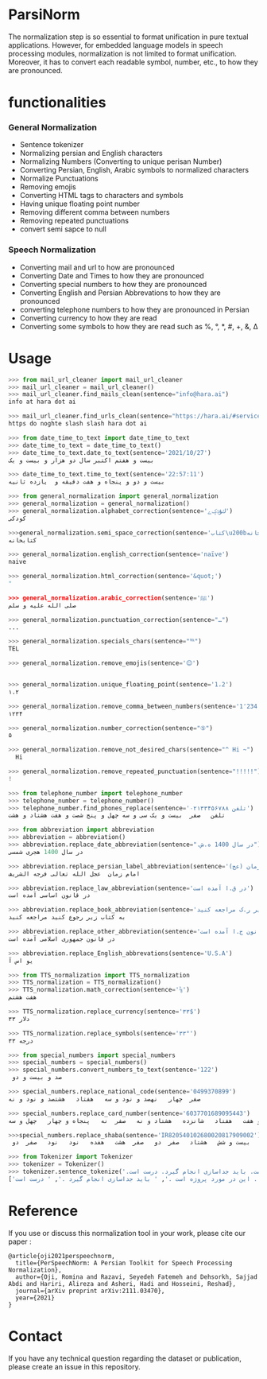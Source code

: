<div dir='ltr' align='left'>

# ParsiNorm
The normalization step is so essential to format unification in pure textual applications. However, for embedded language models in speech processing modules, normalization is not limited to format unification. Moreover, it has to convert each readable symbol, number, etc., to how they are pronounced. 

<h1>functionalities</h1>

<h3> General Normalization</h3>

+ Sentence tokenizer
+ Normalizing persian and English characters 
+ Normalizing Numbers (Converting to unique perisan Number)
+ Converting Persian, English, Arabic symbols to normalized characters
+ Normalize Punctuations
+ Removing emojis
+ Converting HTML tags to characters and symbols
+ Having unique floating point number
+ Removing different comma between numbers
+ Removing repeated punctuations
+ convert semi sapce to null

<h3> Speech Normalization</h3>

+ Converting mail and url to how are pronounced
+ Converting Date and Times to how they are pronounced
+ Converting special numbers to how they are pronounced
+ Converting English and Persian Abbrevations to how they are pronounced
+ converting telephone numbers to how they are pronounced in Persian
+ Converting currency to how they are read
+ Converting some symbols to how they are read such as %, °, *, #, +, &, Δ

<h1>Usage</h1>

```python
>>> from mail_url_cleaner import mail_url_cleaner
>>> mail_url_cleaner = mail_url_cleaner()
>>> mail_url_cleaner.find_mails_clean(sentence="info@hara.ai")
info at hara dot ai

>>> mail_url_cleaner.find_urls_clean(sentence="https://hara.ai/#services")
https do noghte slash slash hara dot ai

>>> from date_time_to_text import date_time_to_text
>>> date_time_to_text = date_time_to_text()
>>> date_time_to_text.date_to_text(sentence='2021/10/27')
بیست و هفتم اکتبر سال دو هزار و بیست و یک

>>> date_time_to_text.time_to_text(sentence='22:57:11')
بیست و دو و پنجاه و هفت دقیقه و  یازده ثانیه

>>> from general_normalization import general_normalization
>>> general_normalization = general_normalization()
>>> general_normalization.alphabet_correction(sentence='ﻙﯘݙݤﮮ')
کودکی

>>>general_normalization.semi_space_correction(sentence='کتاب\u200bخانه')
کتابخانه

>>> general_normalization.english_correction(sentence='naïve')
naive

>>> general_normalization.html_correction(sentence='&quot;')
"

>>> general_normalization.arabic_correction(sentence='ﷺ')
صلی الله علیه و سلم

>>> general_normalization.punctuation_correction(sentence="…")
...

>>> general_normalization.specials_chars(sentence="℡")
TEL

>>> general_normalization.remove_emojis(sentence='😊')


>>> general_normalization.unique_floating_point(sentence='1،2')
۱.۲

>>> general_normalization.remove_comma_between_numbers(sentence='1٬234')
۱۲۳۴

>>> general_normalization.number_correction(sentence="⑤")
۵

>>> general_normalization.remove_not_desired_chars(sentence="^ Hi ~")
  Hi  

>>> general_normalization.remove_repeated_punctuation(sentence="!!!!!")
!

>>> from telephone_number import telephone_number
>>> telephone_number = telephone_number()
>>> telephone_number.find_phones_replace(sentence='تلفن ۰۲۱۳۳۴۵۶۷۸۸')
تلفن   صفر  بیست و یک سی و سه چهل و پنج شصت و هفت هشتاد و هشت

>>> from abbreviation import abbreviation
>>> abbreviation = abbreviation()
>>> abbreviation.replace_date_abbreviation(sentence=".در سال 1400 ه.ش")
در سال 1400 هجری شمسی

>>> abbreviation.replace_persian_label_abbreviation(sentence='امام زمان (عج)')
امام زمان  عجل الله تعالی فرجه الشریف 

>>> abbreviation.replace_law_abbreviation(sentence='در ق.ا آمده است')
در قانون اساسی آمده است

>>> abbreviation.replace_book_abbreviation(sentence='به کتاب زیر ر.ک مراجعه کنید')
به کتاب زیر رجوع کنید مراجعه کنید

>>> abbreviation.replace_other_abbreviation(sentence='در قانون ج.ا آمده است')
در قانون جمهوری اسلامی آمده است

>>> abbreviation.replace_English_abbrevations(sentence='U.S.A')
یو اس آ

>>> from TTS_normalization import TTS_normalization
>>> TTS_normalization = TTS_normalization()
>>> TTS_normalization.math_correction(sentence='⅞')
هفت هشتم

>>> TTS_normalization.replace_currency(sentence='۳۳$')
۳۳ دلار

>>> TTS_normalization.replace_symbols(sentence='۳۳°')
۳۳ درجه 

>>> from special_numbers import special_numbers
>>> special_numbers = special_numbers()
>>> special_numbers.convert_numbers_to_text(sentence='122')
 صد و بیست و دو

>>> special_numbers.replace_national_code(sentence='0499370899')
صفر  چهار   نهصد و نود و سه   هفتاد   هشتصد و نود و نه

>>> special_numbers.replace_card_number(sentence='6037701689095443')
شصت   سی و هفت   هفتاد   شانزده   هشتاد و نه   صفر  نه   پنجاه و چهار   چهل و سه

>>>special_numbers.replace_shaba(sentence='IR820540102680020817909002')
 آی آر   هشتاد و دو   صفر  پنج   چهل   ده   بیست و شش   هشتاد   صفر  دو   صفر  هشت   هفده   نود   نود   صفر  دو 

>>> from Tokenizer import Tokenizer
>>> tokenizer = Tokenizer()
>>> tokenizer.sentence_tokenize('.این در مورد پروژه است. باید جداسازی انجام گیرد. درست است') 
['این در مورد پروژه است .', ' باید جداسازی انجام گیرد .', ' درست است .']

```


<h1> Reference </h1>

If you use or discuss this normalization tool in your work, please cite our paper :

```
@article{oji2021perspeechnorm,
  title={PerSpeechNorm: A Persian Toolkit for Speech Processing Normalization},
  author={Oji, Romina and Razavi, Seyedeh Fatemeh and Dehsorkh, Sajjad Abdi and Hariri, Alireza and Asheri, Hadi and Hosseini, Reshad},
  journal={arXiv preprint arXiv:2111.03470},
  year={2021}
}
```

<h1> Contact </h1>

If you have any technical question regarding the dataset or publication, please
create an issue in this repository.


</div>

